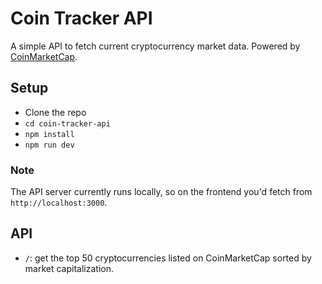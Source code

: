 # Coin Tracker API
A simple API to fetch current cryptocurrency market data.
Powered by [CoinMarketCap](https://coinmarketcap.com/).

## Setup
- Clone the repo
- `cd coin-tracker-api`
- `npm install`
- `npm run dev`

### Note
The API server currently runs locally, so on the frontend you'd fetch from `http://localhost:3000`.

## API
- `/`: get the top 50 cryptocurrencies listed on CoinMarketCap sorted by market capitalization.
